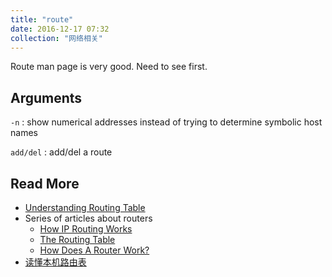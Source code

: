 ```yaml
---
title: "route"
date: 2016-12-17 07:32
collection: "网络相关"
---
```



Route man page is very good. Need to see first.

## Arguments ##

`-n` : show numerical addresses instead of trying to determine symbolic host names

`add/del` : add/del a route

## Read More ##

* [Understanding Routing Table](http://www.cyberciti.biz/faq/what-is-a-routing-table/)
* Series of articles about routers
	+ [How IP Routing Works](http://think-like-a-computer.com/2011/08/24/ip-routing/)
	+ [The Routing Table](http://think-like-a-computer.com/2011/08/24/the-routing-table/)
	+ [How Does A Router Work?](http://think-like-a-computer.com/2011/07/18/how-routing-works/)
* [读懂本机路由表](http://www.cnblogs.com/wangchunlei/archive/2012/06/19/2554741.html)
